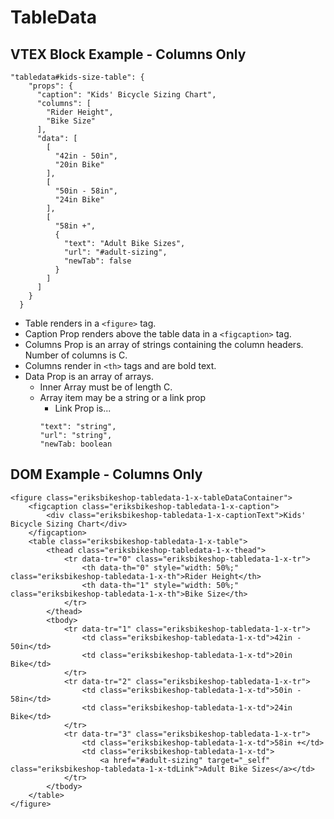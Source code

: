# TableData

## VTEX Block Example - Columns Only
```
"tabledata#kids-size-table": {
    "props": {
      "caption": "Kids' Bicycle Sizing Chart",
      "columns": [
        "Rider Height",
        "Bike Size"
      ],
      "data": [
        [
          "42in - 50in",
          "20in Bike"
        ],
        [
          "50in - 58in",
          "24in Bike"
        ],
        [
          "58in +",
          {
            "text": "Adult Bike Sizes",
            "url": "#adult-sizing",
            "newTab": false
          }
        ]
      ]
    }
  }
```
* Table renders in a `<figure>` tag.
* Caption Prop renders above the table data in a `<figcaption>` tag.
* Columns Prop is an array of strings containing the column headers. Number of columns is C.
* Columns render in `<th>` tags and are bold text.
* Data Prop is an array of arrays.
    * Inner Array must be of length C.
    * Array item may be a string or a link prop
        * Link Prop is...
        ```
        "text": "string",
        "url": "string",
        "newTab: boolean
        ```

## DOM Example - Columns Only
```
<figure class="eriksbikeshop-tabledata-1-x-tableDataContainer">
    <figcaption class="eriksbikeshop-tabledata-1-x-caption">
        <div class="eriksbikeshop-tabledata-1-x-captionText">Kids' Bicycle Sizing Chart</div>
    </figcaption>
    <table class="eriksbikeshop-tabledata-1-x-table">
        <thead class="eriksbikeshop-tabledata-1-x-thead">
            <tr data-tr="0" class="eriksbikeshop-tabledata-1-x-tr">
                <th data-th="0" style="width: 50%;" class="eriksbikeshop-tabledata-1-x-th">Rider Height</th>
                <th data-th="1" style="width: 50%;" class="eriksbikeshop-tabledata-1-x-th">Bike Size</th>
            </tr>
        </thead>
        <tbody>
            <tr data-tr="1" class="eriksbikeshop-tabledata-1-x-tr">
                <td class="eriksbikeshop-tabledata-1-x-td">42in - 50in</td>
                <td class="eriksbikeshop-tabledata-1-x-td">20in Bike</td>
            </tr>
            <tr data-tr="2" class="eriksbikeshop-tabledata-1-x-tr">
                <td class="eriksbikeshop-tabledata-1-x-td">50in - 58in</td>
                <td class="eriksbikeshop-tabledata-1-x-td">24in Bike</td>
            </tr>
            <tr data-tr="3" class="eriksbikeshop-tabledata-1-x-tr">
                <td class="eriksbikeshop-tabledata-1-x-td">58in +</td>
                <td class="eriksbikeshop-tabledata-1-x-td">
                    <a href="#adult-sizing" target="_self" class="eriksbikeshop-tabledata-1-x-tdLink">Adult Bike Sizes</a></td>
            </tr>
        </tbody>
    </table>
</figure>
```